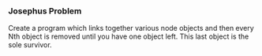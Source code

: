 ### Josephus Problem

Create a program which links together various node objects and then every Nth object is removed until you have one object left. This last object is the sole survivor.